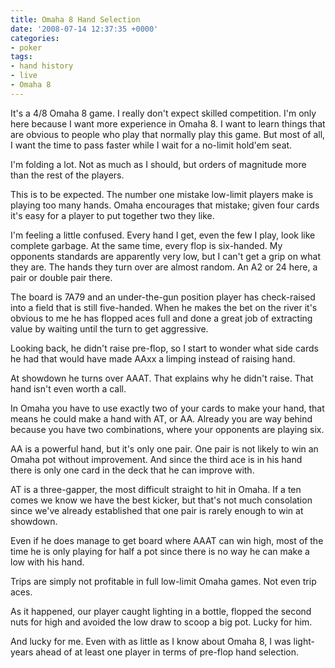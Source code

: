 ```yaml
---
title: Omaha 8 Hand Selection
date: '2008-07-14 12:37:35 +0000'
categories:
- poker
tags:
- hand history
- live
- Omaha 8
---
```

It's a $4/$8 Omaha 8 game. I really don't expect skilled competition. I'm only
here because I want more experience in Omaha 8. I want to learn things that are
obvious to people who play that normally play this game. But most of all, I want
the time to pass faster while I wait for a no-limit hold'em seat.

I'm folding a lot. Not as much as I should, but orders of magnitude more than
the rest of the players.

This is to be expected. The number one mistake low-limit players make is playing
too many hands. Omaha encourages that mistake; given four cards it's easy for a
player to put together two they like.

I'm feeling a little confused. Every hand I get, even the few I play, look like
complete garbage. At the same time, every flop is six-handed. My opponents
standards are apparently very low, but I can't get a grip on what they are. The
hands they turn over are almost random. An A2 or 24 here, a pair or double pair
there.

The board is 7A79 and an under-the-gun position player has check-raised into a
field that is still five-handed. When he makes the bet on the river it's obvious
to me he has flopped aces full and done a great job of extracting value by
waiting until the turn to get aggressive.

Looking back, he didn't raise pre-flop, so I start to wonder what side cards he
had that would have made AAxx a limping instead of raising hand.

At showdown he turns over AAAT. That explains why he didn't raise. That hand
isn't even worth a call.

In Omaha you have to use exactly two of your cards to make your hand, that means
he could make a hand with AT, or AA. Already you are way behind because you have
two combinations, where your opponents are playing six.

AA is a powerful hand, but it's only one pair. One pair is not likely to win an
Omaha pot without improvement. And since the third ace is in his hand there is
only one card in the deck that he can improve with.

AT is a three-gapper, the most difficult straight to hit in Omaha. If a ten
comes we know we have the best kicker, but that's not much consolation since
we've already established that one pair is rarely enough to win at showdown.

Even if he does manage to get board where AAAT can win high, most of the time he
is only playing for half a pot since there is no way he can make a low with his
hand.

Trips are simply not profitable in full low-limit Omaha games. Not even trip
aces.

As it happened, our player caught lighting in a bottle, flopped the second nuts
for high and avoided the low draw to scoop a big pot. Lucky for him.

And lucky for me. Even with as little as I know about Omaha 8, I was light-years
ahead of at least one player in terms of pre-flop hand selection.
